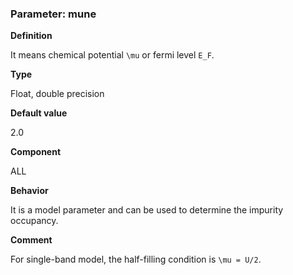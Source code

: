 ### Parameter: mune

**Definition**

It means chemical potential ``\mu`` or fermi level ``E_F``.

**Type**

Float, double precision

**Default value**

2.0

**Component**

ALL

**Behavior**

It is a model parameter and can be used to determine the impurity occupancy.

**Comment**

For single-band model, the half-filling condition is ``\mu = U/2``.